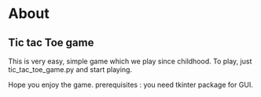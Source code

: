 # About 
## Tic tac Toe game

This is very easy, simple game which we play since childhood.
To play, just tic_tac_toe_game.py and start playing.

Hope you enjoy the game.
prerequisites : you need tkinter package for GUI.
